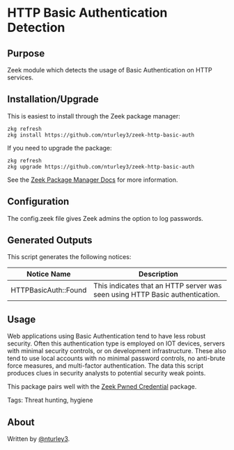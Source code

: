 # HTTP Basic Authentication Detection

## Purpose
Zeek module which detects the usage of Basic Authentication on HTTP services. 

## Installation/Upgrade

This is easiest to install through the Zeek package manager:

	zkg refresh
	zkg install https://github.com/nturley3/zeek-http-basic-auth

If you need to upgrade the package:

	zkg refresh
	zkg upgrade https://github.com/nturley3/zeek-http-basic-auth

See the [Zeek Package Manager Docs](https://docs.zeek.org/projects/package-manager/en/stable/quickstart.html) for more information.

## Configuration

The config.zeek file gives Zeek admins the option to log passwords.

## Generated Outputs

This script generates the following notices: 

| Notice Name | Description |
| -- | -- |
| HTTPBasicAuth::Found | This indicates that an HTTP server was seen using HTTP Basic authentication. |

## Usage

Web applications using Basic Authentication tend to have less robust security. Often this authentication type is employed on IOT devices, servers with minimal security controls, or on development infrastructure. These also tend to use local accounts with no minimal password controls, no anti-brute force measures, and multi-factor authentication. The data this script produces clues in security analysts to potential security weak points.

This package pairs well with the [Zeek Pwned Credential](https://github.com/nturley3/zeek-pwned-credentials) package.

Tags: Threat hunting, hygiene

## About

Written by [@nturley3](https://github.com/nturley3).